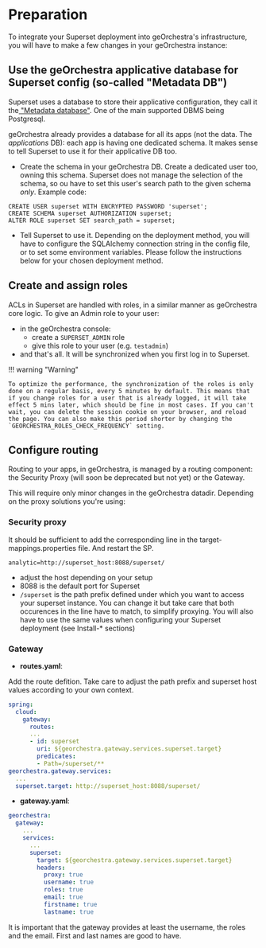 # Preparation

To integrate your Superset deployment into geOrchestra's infrastructure, you will have to make a few changes in your geOrchestra instance:

## Use the geOrchestra applicative database for Superset config (so-called "Metadata DB")

Superset uses a database to store their applicative configuration, they call it the[ "Metadata database"](https://superset.apache.org/docs/installation/architecture#metadata-database). One of the main supported DBMS being Postgresql.

geOrchestra already provides a database for all its apps (not the data. The _applications_ DB): each app is having one dedicated schema. It makes sense to tell Superset to use it for their applicative DB too.

- Create the schema in your geOrchestra DB. Create a dedicated user too, owning this schema. Superset does not manage the selection of the schema, so ou have to set this user's search path to the given schema *only*. Example code:
```
CREATE USER superset WITH ENCRYPTED PASSWORD 'superset';
CREATE SCHEMA superset AUTHORIZATION superset;
ALTER ROLE superset SET search_path = superset;
```
- Tell Superset to use it. Depending on the deployment method, you will have to configure the SQLAlchemy connection string in the config file, or to set some environment variables. Please follow the instructions below for your chosen deployment method.

## Create and assign roles
ACLs in Superset are handled with roles, in a similar manner as geOrchestra core logic.
To give an Admin role to your user:
- in the geOrchestra console:
    - create a `SUPERSET_ADMIN` role
    - give this role to your user (e.g. `testadmin`)
- and that's all. It will be synchronized when you first log in to Superset.


!!! warning "Warning"
    
    To optimize the performance, the synchronization of the roles is only done on a regular basis, every 5 minutes by default. This means that if you change roles for a user that is already logged, it will take effect 5 mins later, which should be fine in most cases. If you can't wait, you can delete the session cookie on your browser, and reload the page. You can also make this period shorter by changing the `GEORCHESTRA_ROLES_CHECK_FREQUENCY` setting.


## Configure routing

Routing to your apps, in geOrchestra, is managed by a routing component: the Security Proxy (will soon be deprecated but not yet) or the Gateway.

This will require only minor changes in the geOrchestra datadir. Depending on the proxy solutions you're using: 

### Security proxy

It should be sufficient to add the corresponding line in the target-mappings.properties file. And restart the SP. 
```
analytic=http://superset_host:8088/superset/
```
- adjust the host depending on your setup
- 8088 is the default port for Superset
- `/superset` is the path prefix defined under which you want to access your superset instance. You can change it but take care that both occurences in the line have to match, to simplify proxying. You will also have to use the same values when configuring your Superset deployment (see Install-* sections)

### Gateway

 - **routes.yaml**:

Add the route defition. Take care to adjust the path prefix and superset host values according to your own context. 

```yaml
spring:
  cloud:
    gateway:
      routes:
      ...
      - id: superset
        uri: ${georchestra.gateway.services.superset.target}
        predicates:
        - Path=/superset/**
georchestra.gateway.services:
  ...
  superset.target: http://superset_host:8088/superset/
```

- **gateway.yaml**:
```yaml
georchestra:
  gateway:
    ...
    services:
      ...
      superset:
        target: ${georchestra.gateway.services.superset.target}
        headers:
          proxy: true
          username: true
          roles: true
          email: true
          firstname: true
          lastname: true
```
It is important that the gateway provides at least the username, the roles and the email. First and last names are good to have.